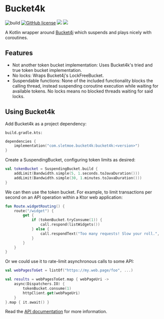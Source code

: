 # Bucket4k
![build](https://github.com/ksletmoe/Bucket4k/actions/workflows/build.yml/badge.svg)
[![GitHub license](https://img.shields.io/badge/license-Apache%20License%202.0-blue.svg?style=flat)](https://github.com/ksletmoe/Bucket4k/blob/mainline/LICENSE)
[<img src="https://img.shields.io/maven-central/v/com.sletmoe.bucket4k/bucket4k.svg?label=latest%20release"/>](http://search.maven.org/#search%7Cga%7C1%bucket4k)
[<img src="https://img.shields.io/nexus/s/https/s01.oss.sonatype.org/com.sletmoe.bucket4k/bucket4k.svg?label=latest%20snapshot&style=plastic"/>](https://s01.oss.sonatype.org/content/repositories/snapshots/com/sletmoe/bucket4k/bucket4k/)


A Kotlin wrapper around [Bucket4j](https://github.com/bucket4j/bucket4j) which suspends and plays nicely with coroutines.

## Features
* Not another token bucket implementation: Uses Bucket4k's tried and true token bucket implementation.
* No locks: Wraps Bucket4j's LockFreeBucket.
* Suspendable functions: None of the included functionality blocks the calling thread, instead suspending coroutine 
  execution while waiting for available tokens. No locks means no blocked threads waiting for said locks.

## Using Bucket4k
Add Bucket4k as a project dependency:

`build.gradle.kts:`
```kotlin
dependencies {
    implementation("com.sletmoe.bucket4k:bucket4k:<version>")
}
```

Create a SuspendingBucket, configuring token limits as desired:

```kotlin
val tokenBucket = SuspendingBucket.build {
    addLimit(Bandwidth.simple(5, 1.seconds.toJavaDuration()))
    addLimit(Bandwidth.simple(30, 1.minutes.toJavaDuration()))
}
```

We can then use the token bucket. For example, to limit transactions per second on an API operation within a Ktor web application:
```kotlin
fun Route.widgetRouting() {
    route("/widget") {
        get {
            if (tokenBucket.tryConsume(1)) {
                call.respond(listWidgets())
            } else {
                call.respondText("Too many requests! Slow your roll.", status = HttpStatusCode.TooManyRequests)
            }
        }
    }
}
```

Or we could use it to rate-limit asynchronous calls to some API:

```kotlin
val webPagesToGet = listOf("https://my.web.page/foo", ...)

val results = webPagesToGet.map { webPageUri ->
    async(Dispatchers.IO) { 
        tokenBucket.consume(1)
        httpClient.get(webPageUri)
    }
}.map { it.await() }
```

Read the [API documentation](https://bucket4k.sletmoe.com/bucket4k/com.sletmoe.bucket4k/index.html) for more information.
